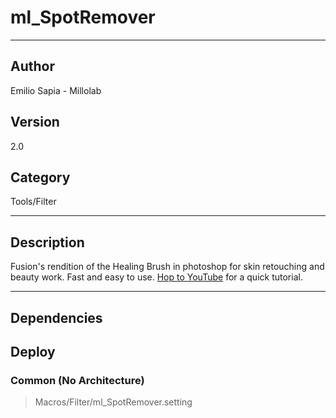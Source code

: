 # ml_SpotRemover
___

## Author
Emilio Sapia - Millolab

## Version
2.0

## Category
Tools/Filter

___

## Description
<p>Fusion's rendition of the Healing Brush in photoshop for skin retouching and beauty work. Fast and easy to use. <a href="https://www.youtube.com/watch?v=Z2hHbzQ_Rac">Hop to YouTube</a> for a quick tutorial.</p>

___

## Dependencies

## Deploy

### Common (No Architecture)

> Macros/Filter/ml_SpotRemover.setting  
